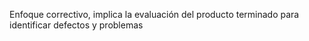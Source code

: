 Enfoque correctivo, implica la evaluación del producto terminado para identificar defectos y problemas